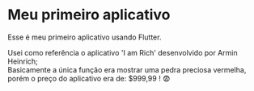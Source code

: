 <h1>Meu primeiro aplicativo </h1>

Esse é meu primeiro aplicativo usando Flutter.

Usei como referência o aplicativo 'I am Rich' desenvolvido por Armin Heinrich; <br>
Basicamente a única função era mostrar uma pedra preciosa vermelha, porém o preço do aplicativo era de: $999,99 ! 😨
